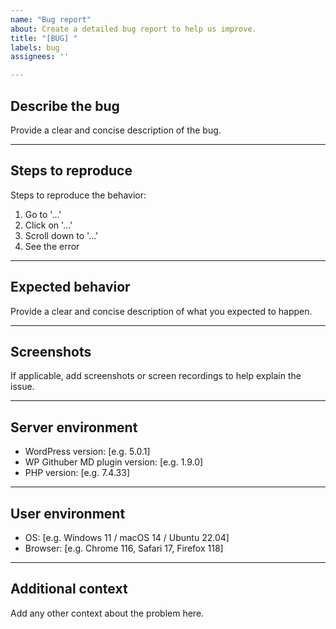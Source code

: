 ```yaml
---
name: "Bug report"
about: Create a detailed bug report to help us improve.
title: "[BUG] "
labels: bug
assignees: ''

---
```


## Describe the bug
Provide a clear and concise description of the bug.

---

## Steps to reproduce
Steps to reproduce the behavior:

1. Go to '...'
2. Click on '...'
3. Scroll down to '...'
4. See the error

---

## Expected behavior
Provide a clear and concise description of what you expected to happen.

---

## Screenshots
If applicable, add screenshots or screen recordings to help explain the issue.

---

## Server environment
- WordPress version: [e.g. 5.0.1]
- WP Githuber MD plugin version: [e.g. 1.9.0]
- PHP version: [e.g. 7.4.33]

---

## User environment
- OS: [e.g. Windows 11 / macOS 14 / Ubuntu 22.04]
- Browser: [e.g. Chrome 116, Safari 17, Firefox 118]

---

## Additional context
Add any other context about the problem here.
